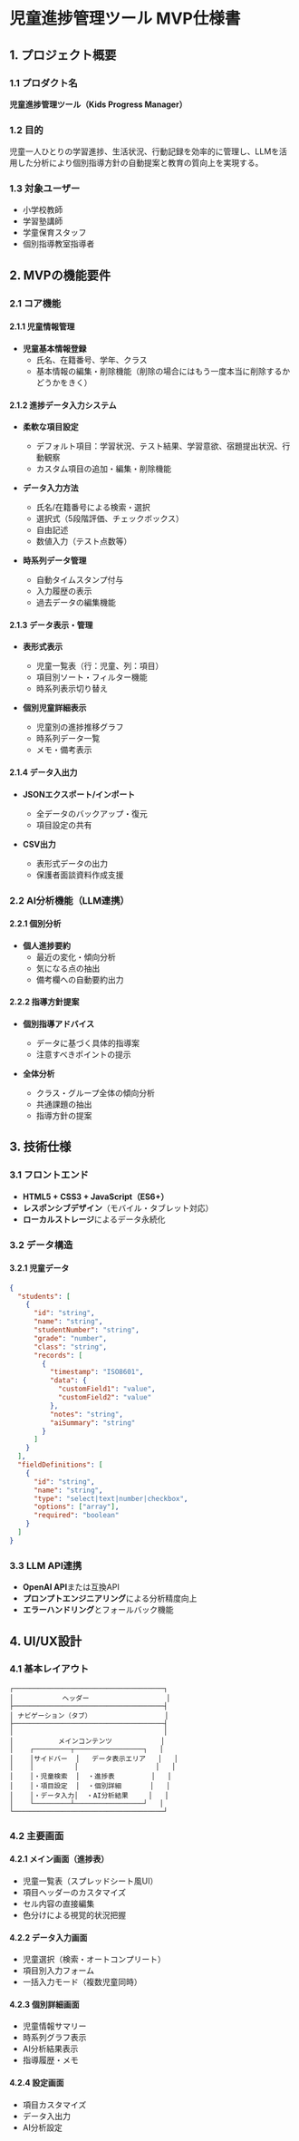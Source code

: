 # 児童進捗管理ツール MVP仕様書

## 1. プロジェクト概要

### 1.1 プロダクト名
**児童進捗管理ツール（Kids Progress Manager）**

### 1.2 目的
児童一人ひとりの学習進捗、生活状況、行動記録を効率的に管理し、LLMを活用した分析により個別指導方針の自動提案と教育の質向上を実現する。

### 1.3 対象ユーザー
- 小学校教師
- 学習塾講師
- 学童保育スタッフ
- 個別指導教室指導者

## 2. MVPの機能要件

### 2.1 コア機能

#### 2.1.1 児童情報管理
- **児童基本情報登録**
  - 氏名、在籍番号、学年、クラス
  - 基本情報の編集・削除機能（削除の場合にはもう一度本当に削除するかどうかをきく）

#### 2.1.2 進捗データ入力システム
- **柔軟な項目設定**
  - デフォルト項目：学習状況、テスト結果、学習意欲、宿題提出状況、行動観察
  - カスタム項目の追加・編集・削除機能
  
- **データ入力方法**
  - 氏名/在籍番号による検索・選択
  - 選択式（5段階評価、チェックボックス）
  - 自由記述
  - 数値入力（テスト点数等）
  
- **時系列データ管理**
  - 自動タイムスタンプ付与
  - 入力履歴の表示
  - 過去データの編集機能

#### 2.1.3 データ表示・管理
- **表形式表示**
  - 児童一覧表（行：児童、列：項目）
  - 項目別ソート・フィルター機能
  - 時系列表示切り替え
  
- **個別児童詳細表示**
  - 児童別の進捗推移グラフ
  - 時系列データ一覧
  - メモ・備考表示

#### 2.1.4 データ入出力
- **JSONエクスポート/インポート**
  - 全データのバックアップ・復元
  - 項目設定の共有
  
- **CSV出力**
  - 表形式データの出力
  - 保護者面談資料作成支援

### 2.2 AI分析機能（LLM連携）

#### 2.2.1 個別分析
- **個人進捗要約**
  - 最近の変化・傾向分析
  - 気になる点の抽出
  - 備考欄への自動要約出力

#### 2.2.2 指導方針提案
- **個別指導アドバイス**
  - データに基づく具体的指導案
  - 注意すべきポイントの提示
  
- **全体分析**
  - クラス・グループ全体の傾向分析
  - 共通課題の抽出
  - 指導方針の提案

## 3. 技術仕様

### 3.1 フロントエンド
- **HTML5 + CSS3 + JavaScript（ES6+）**
- **レスポンシブデザイン**（モバイル・タブレット対応）
- **ローカルストレージ**によるデータ永続化

### 3.2 データ構造

#### 3.2.1 児童データ
```json
{
  "students": [
    {
      "id": "string",
      "name": "string",
      "studentNumber": "string",
      "grade": "number",
      "class": "string",
      "records": [
        {
          "timestamp": "ISO8601",
          "data": {
            "customField1": "value",
            "customField2": "value"
          },
          "notes": "string",
          "aiSummary": "string"
        }
      ]
    }
  ],
  "fieldDefinitions": [
    {
      "id": "string",
      "name": "string",
      "type": "select|text|number|checkbox",
      "options": ["array"],
      "required": "boolean"
    }
  ]
}
```

### 3.3 LLM API連携
- **OpenAI API**または互換API
- **プロンプトエンジニアリング**による分析精度向上
- **エラーハンドリング**とフォールバック機能

## 4. UI/UX設計

### 4.1 基本レイアウト
```
┌─────────────────────────────────────┐
│            ヘッダー                   │
├─────────────────────────────────────┤
│ ナビゲーション（タブ）                  │
├─────────────────────────────────────┤
│                                     │
│           メインコンテンツ            │
│    ┌─────────┬─────────────────┐   │
│    │サイドバー  │   データ表示エリア   │   │
│    │          │                   │   │
│    │・児童検索  │  ・進捗表         │   │
│    │・項目設定  │  ・個別詳細       │   │
│    │・データ入力│  ・AI分析結果     │   │
│    └─────────┴─────────────────┘   │
└─────────────────────────────────────┘
```

### 4.2 主要画面

#### 4.2.1 メイン画面（進捗表）
- 児童一覧表（スプレッドシート風UI）
- 項目ヘッダーのカスタマイズ
- セル内容の直接編集
- 色分けによる視覚的状況把握

#### 4.2.2 データ入力画面
- 児童選択（検索・オートコンプリート）
- 項目別入力フォーム
- 一括入力モード（複数児童同時）

#### 4.2.3 個別詳細画面
- 児童情報サマリー
- 時系列グラフ表示
- AI分析結果表示
- 指導履歴・メモ

#### 4.2.4 設定画面
- 項目カスタマイズ
- データ入出力
- AI分析設定

